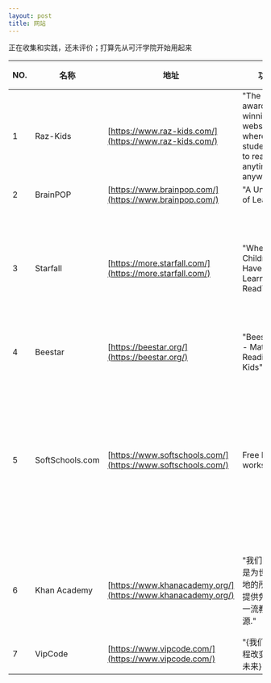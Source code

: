 ```yaml
---
layout: post
title: 网站
---
```


正在收集和实践，还未评价；打算先从可汗学院开始用起来

NO. | 名称 | 地址 | 功能 | 评分 | 说明
--- | --- | --- | --- | --- | --- 
1 | Raz-Kids | [https://www.raz-kids.com/](https://www.raz-kids.com/) | "The award-winning website where K-5 students go to read — anytime, anywhere!"
2 | BrainPOP | [https://www.brainpop.com/](https://www.brainpop.com/) | "A Universe of Learning" | 
3 | Starfall | [https://more.starfall.com/](https://more.starfall.com/) | "Where Children Have Fun Learning to Read™."  | | 学前教育（英语和数学），提供教材下载等
4 | Beestar | [https://beestar.org/](https://beestar.org/) | "Beestar.org - Math and Reading for Kids"
5 | SoftSchools.com | [https://www.softschools.com/](https://www.softschools.com/) | Free Math worksheets | | 从识数到高数，确实有很多免费题目，可下载打印直接使用
6 | Khan Academy | [https://www.khanacademy.org/](https://www.khanacademy.org/) | "我们的使命是为世界各地的所有人提供免费的一流教育资源." | | 开源共享的教育资源，需要投入
7 | VipCode | [https://www.vipcode.com/](https://www.vipcode.com/) | "{我们，让编程改变孩子未来}" 
